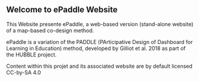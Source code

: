 ## Welcome to ePaddle Website
This Website presente ePaddle, a web-based version (stand-alone website) of a map-based co-design method. 

ePaddle is a variation of the PADDLE (PArticipative Design of Dashboard for Learning in Education) method, developed by Gilliot et al. 2018 as part of the HUBBLE project.

Content within this projet and its associated website are by default licensed CC-by-SA 4.0

